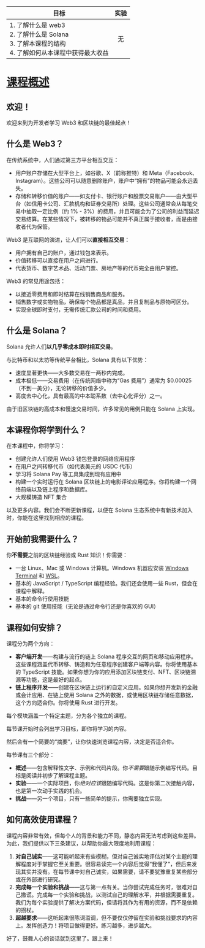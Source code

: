 

| 目标                                                         | 实验 |
| ------------------------------------------------------------ | :--: |
| 1. 了解什么是 web3<br/>2. 了解什么是 Solana<br/>3. 了解本课程的结构<br/>4. 了解如何从本课程中获得最大收益 |  无  |

# [课程概述](https://www.soldev.app/course/getting-started)

## 欢迎！

欢迎来到为开发者学习 Web3 和区块链的最佳起点！

## 什么是 Web3？

在传统系统中，人们通过第三方平台相互交互：

- 用户账户存储在大型平台上，如谷歌、X（前称推特）和 Meta（Facebook、Instagram）。这些公司可以随意删除账户，账户中“拥有”的物品可能会永远丢失。
- 存储和转移价值的账户——如支付卡、银行账户和股票交易账户——由大型平台（如信用卡公司、汇款机构和证券交易所）处理。这些公司通常会从每笔交易中抽取一定比例（约 1% - 3%）的费用，并且可能会为了公司的利益而延迟交易结算。在某些情况下，被转移的物品可能并不真正属于接收者，而是由接收者代为保管。

Web3 是互联网的演进，让人们可以**直接相互交易**：

- 用户拥有自己的账户，通过钱包来表示。
- 价值转移可以直接在用户之间进行。
- 代表货币、数字艺术品、活动门票、房地产等的代币完全由用户掌控。

Web3 的常见用途包括：

- 以接近零费用和即时结算在线销售商品和服务。
- 销售数字或实物物品，确保每个物品都是真品，并且复制品与原物可区分。
- 实现全球即时支付，无需传统汇款公司的时间和费用。

## 什么是 Solana？

Solana 允许人们**以几乎零成本即时相互交易**。

与比特币和以太坊等传统平台相比，Solana 具有以下优势：

- 速度显著更快——大多数交易在一两秒内完成。
- 成本极低——交易费用（在传统网络中称为“Gas 费用”）通常为 $0.00025（不到一美分），无论转移的价值多少。
- 高度去中心化，具有最高的中本聪系数（去中心化评分）之一。

由于旧区块链的高成本和慢速交易时间，许多常见的用例只能在 Solana 上实现。

## 本课程你将学到什么？

在本课程中，你将学习：

- 创建允许人们使用 Web3 钱包登录的网络应用程序
- 在用户之间转移代币（如代表美元的 USDC 代币）
- 学习将 Solana Pay 等工具集成到现有应用中
- 构建一个实时运行在 Solana 区块链上的电影评论应用程序。你将构建一个网络前端以及链上程序和数据库。
- 大规模铸造 NFT 集合

以及更多内容。我们会不断更新课程，以便在 Solana 生态系统中有新技术加入时，你能在这里找到相应的课程。

## 开始前我需要什么？

你**不需要**之前的区块链经验或 Rust 知识！你需要：

- 一台 Linux、Mac 或 Windows 计算机。Windows 机器应安装 [Windows Terminal](https://aka.ms/terminal) 和 [WSL](https://learn.microsoft.com/en-us/windows/wsl/)。
- 基本的 JavaScript / TypeScript 编程经验。我们还会使用一些 Rust，但会在课程中解释。
- 基本的命令行使用技能
- 基本的 git 使用技能（无论是通过命令行还是你喜欢的 GUI）

## 课程如何安排？

课程分为两个方向：

- **客户端开发**——构建与流行的链上 Solana 程序交互的网页和移动应用程序。这些课程涵盖代币转移、铸造和为任意程序创建客户端等内容。你将使用基本的 TypeScript 技能。如果你想为你的应用添加区块链支付、NFT、区块链溯源等功能，这是最好的起点。
- **链上程序开发**——创建在区块链上运行的自定义应用。如果你想开发新的金融或会计应用、在链上使用 Solana 之外的数据，或使用区块链存储任意数据，这个方向适合你。你将使用 Rust 进行开发。

每个模块涵盖一个特定主题，分为各个独立的课程。

每节课开始时会列出学习目标，即你将学习的内容。

然后会有一个简要的“摘要”，让你快速浏览课程内容，决定是否适合你。

每节课有三个部分：

- **概述**——包含解释性文字、示例和代码片段。你*不需要*跟随示例编写代码。目标是阅读并初步了解课程主题。
- **实验**——一个实际项目，你*绝对应该*跟随编写代码。这是你第二次接触内容，也是第一次动手实践的机会。
- **挑战**——另一个项目，只有一些简单的提示，你需要独立实现。

## 如何高效使用课程？

课程内容非常有效，但每个人的背景和能力不同，静态内容无法考虑到这些差异。为此，我们提供以下三条建议，以帮助你最大限度地利用课程：

1. **对自己诚实**——这可能听起来有些模糊，但对自己诚实地评估对某个主题的理解程度对于掌握它至关重要。很容易读完一个内容后觉得“我懂了”，但后来发现其实并没有。在每节课中对自己诚实，如果需要，请不要犹豫重复某些部分或在外部进行研究。
2. **完成每一个实验和挑战**——这与第一点有关。当你尝试完成任务时，很难对自己撒谎。完成每一个实验和挑战，以测试自己的理解水平，并根据需要重复。我们为每个实验提供了解决方案代码，但请将其作为有用的资源，而不是依赖的拐杖。
3. **超越要求**——这听起来很陈词滥调，但不要仅仅停留在实验和挑战要求的内容上。发挥创造力！将项目做得更好。练习越多，进步越大。

好了，鼓舞人心的谈话就到这里了。跟上来！